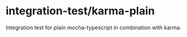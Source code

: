 # integration-test/karma-plain

Integration test for plain mocha-typescript in combination with karma.
